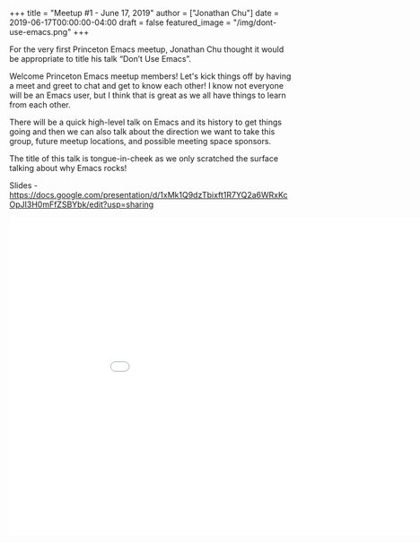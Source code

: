+++
title = "Meetup #1 - June 17, 2019"
author = ["Jonathan Chu"]
date = 2019-06-17T00:00:00-04:00
draft = false
featured_image = "/img/dont-use-emacs.png"
+++

For the very first Princeton Emacs meetup, Jonathan Chu thought it would be appropriate to title his talk “Don’t Use Emacs”.

<!--more-->

Welcome Princeton Emacs meetup members! Let's kick things off by having a meet and greet to chat and get to know each other! I know not everyone will be an Emacs user, but I think that is great as we all have things to learn from each other.

There will be a quick high-level talk on Emacs and its history to get things going and then we can also talk about the direction we want to take this group, future meetup locations, and possible meeting space sponsors.

The title of this talk is tongue-in-cheek as we only scratched the surface talking about why Emacs rocks!

Slides - <https://docs.google.com/presentation/d/1xMk1Q9dzTbixft1R7YQ2a6WRxKcOpJI3H0mFfZSBYbk/edit?usp=sharing>

<iframe src="<https://docs.google.com/presentation/d/e/2PACX-1vScTR2fTtLKUMIkYPLbZMLfCb%5FAWD3Mf8ZfhIc60UrV0kXlPNjg7kloRlcBBKSPMlVQFAQmMUY7WtZo/embed?start=false&loop=false&delayms=3000>" frameborder="0" width="960" height="569" allowfullscreen="true" mozallowfullscreen="true" webkitallowfullscreen="true"></iframe>
